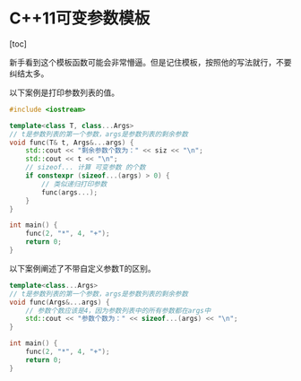 # C++11可变参数模板

[toc]

新手看到这个模板函数可能会非常懵逼。但是记住模板，按照他的写法就行，不要纠结太多。



以下案例是打印参数列表的值。

```cpp
#include <iostream>

template<class T, class...Args>
// t是参数列表的第一个参数，args是参数列表的剩余参数
void func(T& t, Args&...args) {
    std::cout << "剩余参数个数为：" << siz << "\n";
    std::cout << t << "\n";
    // sizeof... 计算 可变参数 的个数
    if constexpr (sizeof...(args) > 0) {
        // 类似递归打印参数
        func(args...);
    }
}

int main() {
    func(2, "*", 4, "+");
    return 0;
}
```



以下案例阐述了不带自定义参数T的区别。

```cpp
template<class...Args>
// t是参数列表的第一个参数，args是参数列表的剩余参数
void func(Args&...args) {
    // 参数个数应该是4，因为参数列表中的所有参数都在args中
    std::cout << "参数个数为：" << sizeof...(args) << "\n";
}

int main() {
    func(2, "*", 4, "+");
    return 0;
}
```


